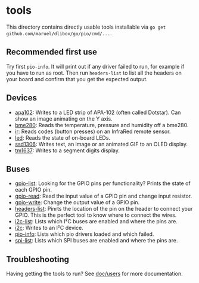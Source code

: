 # tools

This directory contains directly usable tools installable via `go get
github.com/maruel/dlibox/go/pio/cmd/...`.


## Recommended first use

Try first `pio-info`. It will print out if any driver failed to run, for example
if you have to run as root. Then run `headers-list` to list all the headers on
your board and confirm that you get the expected output.


## Devices

* [apa102](apa102): Writes to a LED strip of APA-102 (often called Dotstar). Can
  show an image animating on the Y axis.
* [bme280](bme280): Reads the temperature, pressure and humidity off a bme280.
* [ir](ir): Reads codes (button presses) on an InfraRed remote sensor.
* [led](led): Reads the state of on-board LEDs.
* [ssd1306](ssd1306): Writes text, an image or an animated GIF to an OLED
  display.
* [tm1637](tm1637): Writes to a segment digits display.


## Buses

* [gpio-list](gpio-list): Looking for the GPIO pins per functionality? Prints
  the state of each GPIO pin.
* [gpio-read](gpio-read): Read the input value of a GPIO pin and change input
  resistor.
* [gpio-write](gpio-write): Change the output value of a GPIO pin.
* [headers-list](headers-list): Pinrts the location of the pin on the header to
  connect your GPIO. This is the perfect tool to know where to connect the
  wires.
* [i2c-list](i2c-list): Lists which I²C buses are enabled and where the pins
  are.
* [i2c](i2c): Writes to an I²C device.
* [pio-info](pio-info): Lists which pio drivers loaded and which failed.
* [spi-list](spi-list): Lists which SPI buses are enabled and where the pins
  are.


## Troubleshooting

Having getting the tools to run? See [doc/users](../doc/users) for more
documentation.
